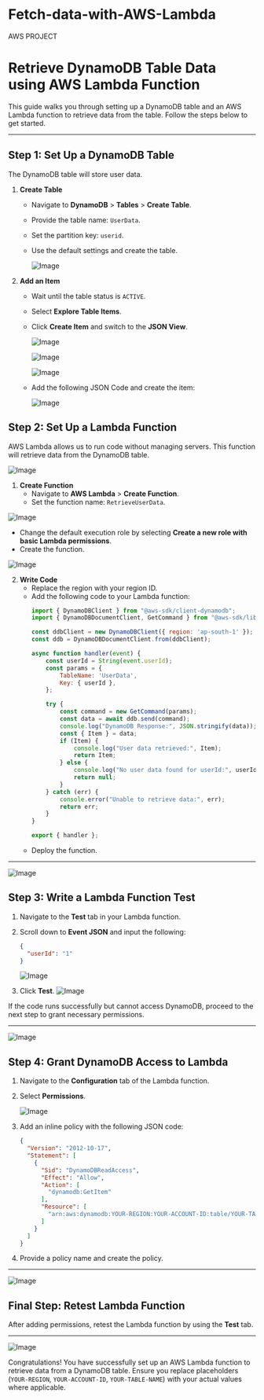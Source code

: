# Fetch-data-with-AWS-Lambda
AWS PROJECT

# Retrieve DynamoDB Table Data using AWS Lambda Function

This guide walks you through setting up a DynamoDB table and an AWS Lambda function to retrieve data from the table. Follow the steps below to get started.

---

## Step 1: Set Up a DynamoDB Table
The DynamoDB table will store user data.

1. **Create Table**
   - Navigate to **DynamoDB** > **Tables** > **Create Table**.
   - Provide the table name: `UserData`.
   - Set the partition key: `userid`.
   - Use the default settings and create the table.

     ![Image](https://github.com/user-attachments/assets/33a15f64-38b7-488d-bcc2-c76ecfd69266)

2. **Add an Item**
   - Wait until the table status is `ACTIVE`.
   - Select **Explore Table Items**.
   - Click **Create Item** and switch to the **JSON View**.
  
     ![Image](https://github.com/user-attachments/assets/b9f2c884-46b5-448b-b84a-0e5c5160497a)

     ![Image](https://github.com/user-attachments/assets/fcc1e12f-384c-420c-8c4c-5f6ad9b75d9e)

     ![Image](https://github.com/user-attachments/assets/bfd1cd3c-7603-4c50-a232-f418adbf2667)
     
    - Add the following JSON Code and create the item:

      ![Image](https://github.com/user-attachments/assets/2b47830c-c7d1-4974-87fe-2742c3e21b58)
      
## Step 2: Set Up a Lambda Function
AWS Lambda allows us to run code without managing servers. This function will retrieve data from the DynamoDB table.

![Image](https://github.com/user-attachments/assets/5c57e187-86ae-4090-8a88-381348741a8f)

1. **Create Function**
   - Navigate to **AWS Lambda** > **Create Function**.
   - Set the function name: `RetrieveUserData`.

![Image](https://github.com/user-attachments/assets/46d1d2d5-fba7-4781-9a4c-55acfc4ede0b)

   - Change the default execution role by selecting **Create a new role with basic Lambda permissions**.
   - Create the function.

![Image](https://github.com/user-attachments/assets/5d2e7e03-3cce-4639-915d-e574dace95ce)

     

2. **Write Code**
   - Replace the region with your region ID.
   - Add the following code to your Lambda function:
     ```javascript
     import { DynamoDBClient } from "@aws-sdk/client-dynamodb";
     import { DynamoDBDocumentClient, GetCommand } from "@aws-sdk/lib-dynamodb";

     const ddbClient = new DynamoDBClient({ region: 'ap-south-1' });
     const ddb = DynamoDBDocumentClient.from(ddbClient);

     async function handler(event) {
         const userId = String(event.userId);
         const params = {
             TableName: 'UserData',
             Key: { userId },
         };

         try {
             const command = new GetCommand(params);
             const data = await ddb.send(command);
             console.log("DynamoDB Response:", JSON.stringify(data));
             const { Item } = data;
             if (Item) {
                 console.log("User data retrieved:", Item);
                 return Item;
             } else {
                 console.log("No user data found for userId:", userId);
                 return null;
             }
         } catch (err) {
             console.error("Unable to retrieve data:", err);
             return err;
         }
     }

     export { handler };
     ```
   - Deploy the function.

---

![Image](https://github.com/user-attachments/assets/f9ce34b0-2610-445c-a206-a212f952e15d)

## Step 3: Write a Lambda Function Test

1. Navigate to the **Test** tab in your Lambda function.
2. Scroll down to **Event JSON** and input the following:
   ```json
   {
     "userId": "1"
   }
   ```

   ![Image](https://github.com/user-attachments/assets/6785f8f3-aca9-4aeb-bc35-4585b339f4f1)
   
3. Click **Test**.
![Image](https://github.com/user-attachments/assets/afc98e7f-bd8f-4ce5-aa94-1802cc8a0244) 

If the code runs successfully but cannot access DynamoDB, proceed to the next step to grant necessary permissions.

---

![Image](https://github.com/user-attachments/assets/f0e2ad37-9ada-4e41-94e9-a4d63e4f7dd5)

## Step 4: Grant DynamoDB Access to Lambda
1. Navigate to the **Configuration** tab of the Lambda function.  
2. Select **Permissions**.
  
   ![Image](https://github.com/user-attachments/assets/b12562d4-ab14-46e0-bd79-5b9d987b19ac)
   
3. Add an inline policy with the following JSON code:
   ```json
   {
     "Version": "2012-10-17",
     "Statement": [
       {
         "Sid": "DynamoDBReadAccess",
         "Effect": "Allow",
         "Action": [
           "dynamodb:GetItem"
         ],
         "Resource": [
           "arn:aws:dynamodb:YOUR-REGION:YOUR-ACCOUNT-ID:table/YOUR-TABLE-NAME"
         ]
       }
     ]
   }
   ```
4. Provide a policy name and create the policy.

---

![Image](https://github.com/user-attachments/assets/27a53e88-744a-42da-9726-42af4433b3f6)

## Final Step: Retest Lambda Function

After adding permissions, retest the Lambda function by using the **Test** tab.

---
![Image](https://github.com/user-attachments/assets/f81a666a-3736-456f-bfd0-07a4d6d76029)

Congratulations! You have successfully set up an AWS Lambda function to retrieve data from a DynamoDB table. Ensure you replace placeholders (`YOUR-REGION`, `YOUR-ACCOUNT-ID`, `YOUR-TABLE-NAME`) with your actual values where applicable.

